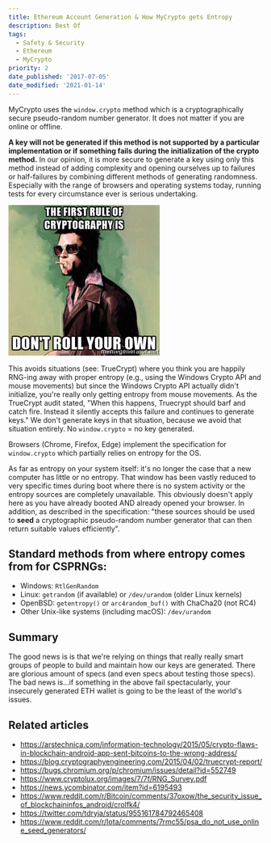 ```yaml
---
title: Ethereum Account Generation & How MyCrypto gets Entropy
description: Best Of
tags:
  - Safety & Security
  - Ethereum
  - MyCrypto
priority: 2
date_published: '2017-07-05'
date_modified: '2021-01-14'
---
```


MyCrypto uses the `window.crypto` method which is a cryptographically secure pseudo-random number generator. It does not matter if you are online or offline.

**A key will not be generated if this method is not supported by a particular implementation or if something fails during the initialization of the crypto method.** In our opinion, it is more secure to generate a key using only this method instead of adding complexity and opening ourselves up to failures or half-failures by combining different methods of generating randomness. Especially with the range of browsers and operating systems today, running tests for every circumstance ever is serious undertaking.

![Don't roll your own](../../assets/general-knowledge/cryptography/ethereum-account-generation-and-how-does-mycrypto-get-entropy/dont-roll-your-own.jpg)

This avoids situations (see: TrueCrypt) where you think you are happily RNG-ing away with proper entropy (e.g., using the Windows Crypto API and mouse movements) but since the Windows Crypto API actually didn't initialize, you're really only getting entropy from mouse movements. As the TrueCrypt audit stated, "When this happens, Truecrypt
should barf and catch fire. Instead it silently accepts this failure and continues to generate keys." We don't generate keys in that situation, because we avoid that situation entirely. No `window.crypto` = no key generated.

Browsers (Chrome, Firefox, Edge) implement the specification for `window.crypto` which partially relies on entropy for the OS.

As far as entropy on your system itself: it's no longer the case that a new computer has little or no entropy. That window has been vastly reduced to very specific times during boot where there is no system activity or the entropy sources are completely unavailable. This obviously doesn't apply here as you have already booted AND already opened your browser. In addition, as described in the specification: "these sources should be used to **seed** a cryptographic pseudo-random number generator that can then return suitable values efficiently".

## Standard methods from where entropy comes from for CSPRNGs:

- Windows: `RtlGenRandom`
- Linux: `getrandom` (if available) or `/dev/urandom` (older Linux kernels)
- OpenBSD: `getentropy()` or `arc4random_buf()` with ChaCha20 (not RC4)
- Other Unix-like systems (including macOS): `/dev/urandom`

## Summary

The good news is is that we're relying on things that really really smart groups of people to build and maintain how our keys are generated. There are glorious amount of specs (and even specs about testing those specs). The bad news is...if something in the above fail spectacularly, your insecurely generated ETH wallet is going to be the least of the world's issues.

## Related articles

- <https://arstechnica.com/information-technology/2015/05/crypto-flaws-in-blockchain-android-app-sent-bitcoins-to-the-wrong-address/>
- <https://blog.cryptographyengineering.com/2015/04/02/truecrypt-report/>
- <https://bugs.chromium.org/p/chromium/issues/detail?id=552749>
- <https://www.cryptolux.org/images/7/7f/RNG_Survey.pdf>
- <https://news.ycombinator.com/item?id=6195493>
- <https://www.reddit.com/r/Bitcoin/comments/37oxow/the_security_issue_of_blockchaininfos_android/crolfk4/>
- <https://twitter.com/tdryja/status/955161784792465408>
- <https://www.reddit.com/r/Iota/comments/7rmc55/psa_do_not_use_online_seed_generators/>
